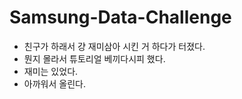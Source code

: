 # Samsung-Data-Challenge

- 친구가 하래서 걍 재미삼아 시킨 거 하다가 터졌다.
- 뭔지 몰라서 튜토리얼 베끼다시피 했다.
- 재미는 있었다.
- 아까워서 올린다.
